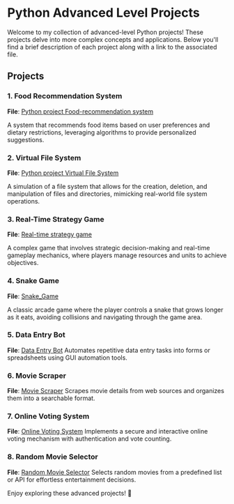 # Python Advanced Level Projects

Welcome to my collection of advanced-level Python projects! These projects delve into more complex concepts and applications. Below you'll find a brief description of each project along with a link to the associated file.

## Projects

### 1. Food Recommendation System
**File**: [Python project Food-recommendation system](https://github.com/Bhavesh09-Coder/Python-Mini-Projects/tree/787e8df35fc7c368a355e3d5e6968568cbdc747c/Advanced%20level%20projects/Food-recommendation%20system)

A system that recommends food items based on user preferences and dietary restrictions, leveraging algorithms to provide personalized suggestions.

### 2. Virtual File System
**File**: [Python project Virtual File System](https://github.com/Bhavesh09-Coder/Python-Mini-Projects/tree/787e8df35fc7c368a355e3d5e6968568cbdc747c/Advanced%20level%20projects/Virtual%20File%20System)

A simulation of a file system that allows for the creation, deletion, and manipulation of files and directories, mimicking real-world file system operations.

### 3. Real-Time Strategy Game
**File**: [Real-time strategy game](https://github.com/Bhavesh09-Coder/Python-Mini-Projects/tree/76f3f0d155f2c39242d1a4c407ca790a6caeefbe/Advanced%20level%20projects/Real-Time%20Strategy%20Game)

A complex game that involves strategic decision-making and real-time gameplay mechanics, where players manage resources and units to achieve objectives.

### 4. Snake Game
**File**: [Snake_Game](https://github.com/Bhavesh09-Coder/Python-Mini-Projects/tree/76f3f0d155f2c39242d1a4c407ca790a6caeefbe/Advanced%20level%20projects/Snake_Game)

A classic arcade game where the player controls a snake that grows longer as it eats, avoiding collisions and navigating through the game area.

### 5. Data Entry Bot

**File**: [Data Entry Bot](https://github.com/Bhavesh09-Coder/Python-Mini-Projects/tree/main/Advanced%20level%20projects/Data%20Entry%20Bot)
Automates repetitive data entry tasks into forms or spreadsheets using GUI automation tools.

### 6. Movie Scraper

**File**: [Movie Scraper](https://github.com/Bhavesh09-Coder/Python-Mini-Projects/tree/main/Advanced%20level%20projects/Movie%20Scraper)
Scrapes movie details from web sources and organizes them into a searchable format.

### 7. Online Voting System

**File**: [Online Voting System](https://github.com/Bhavesh09-Coder/Python-Mini-Projects/tree/main/Advanced%20level%20projects/Online%20Voting%20System)
Implements a secure and interactive online voting mechanism with authentication and vote counting.

### 8. Random Movie Selector

**File**: [Random Movie Selector](https://github.com/Bhavesh09-Coder/Python-Mini-Projects/tree/main/Advanced%20level%20projects/Random%20Movie%20Selector)
Selects random movies from a predefined list or API for effortless entertainment decisions.

Enjoy exploring these advanced projects! 🚀


